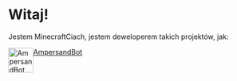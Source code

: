 <!--
**MinecraftCiach/MinecraftCiach** is a ✨ _special_ ✨ repository because its `README.md` (this file) appears on your GitHub profile.

Here are some ideas to get you started:

- 🔭 I’m currently working on ...
- 🌱 I’m currently learning ...
- 👯 I’m looking to collaborate on ...
- 🤔 I’m looking for help with ...
- 💬 Ask me about ...
- 📫 How to reach me: ...
- 😄 Pronouns: ...
- ⚡ Fun fact: ...
-->
# Witaj!
<p>Jestem MinecraftCiach, jestem deweloperem takich projektów, jak:</p>
<a href="https://ampersandbot.pl">
  <img alt="AmpersandBot Logo" src="https://cdn.discordapp.com/icons/622711270935887933/951dcad8949825c3f30ea242f29b706e.webp?size=512" width="50" height="50" style="float: left;" />
  <p class="colorWhite">AmpersandBot</p>
</a>
